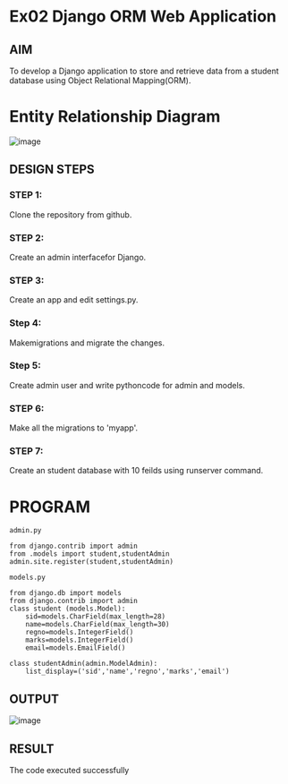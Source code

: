# Ex02 Django ORM Web Application

## AIM
To develop a Django application to store and retrieve data from a student database using Object Relational Mapping(ORM).

# Entity Relationship Diagram

![image](https://user-images.githubusercontent.com/113497104/236615099-4de261d9-bba1-48f8-bc97-dd076b8fbfc6.png)

## DESIGN STEPS

### STEP 1:
Clone the repository from github.

### STEP 2:
Create an admin interfacefor Django.

### STEP 3:
Create an app and edit settings.py.

### Step 4:
Makemigrations and migrate the changes.

### Step 5:
Create admin user and write pythoncode for admin and models.

### STEP 6:
Make all the migrations to 'myapp'.

### STEP 7:
Create an student database with 10 feilds using runserver command.

# PROGRAM
```
admin.py 

from django.contrib import admin
from .models import student,studentAdmin 
admin.site.register(student,studentAdmin)

models.py

from django.db import models
from django.contrib import admin
class student (models.Model):
    sid=models.CharField(max_length=28)
    name=models.CharField(max_length=30)
    regno=models.IntegerField()
    marks=models.IntegerField()
    email=models.EmailField()

class studentAdmin(admin.ModelAdmin):
    list_display=('sid','name','regno','marks','email')

```
## OUTPUT

![image](https://user-images.githubusercontent.com/113497104/236615256-a6d401ff-591e-48de-9f94-a9c526975382.png)


## RESULT
The code executed successfully
